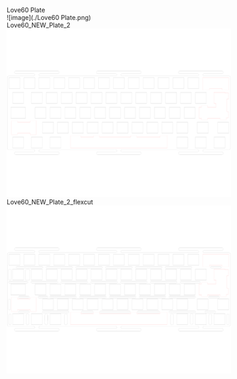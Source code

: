 <br/>Love60 Plate<br/>![image](./Love60 Plate.png)<br/>Love60_NEW_Plate_2<br/>![image](./Love60_NEW_Plate_2.png)<br/>Love60_NEW_Plate_2_flexcut<br/>![image](./Love60_NEW_Plate_2_flexcut.png)